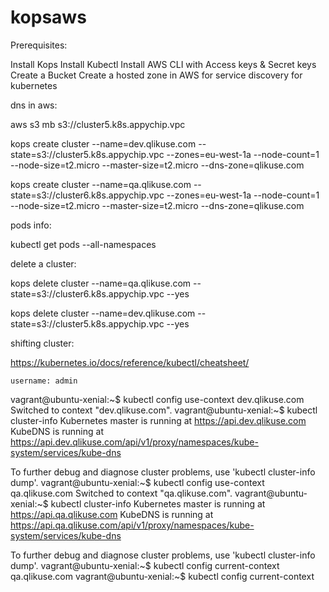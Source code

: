 # kopsaws

Prerequisites:

Install Kops
Install Kubectl
Install AWS CLI with Access keys & Secret keys
Create a Bucket
Create a hosted zone in AWS for service discovery for kubernetes



dns in aws:

aws s3 mb s3://cluster5.k8s.appychip.vpc

kops create cluster --name=dev.qlikuse.com --state=s3://cluster5.k8s.appychip.vpc --zones=eu-west-1a --node-count=1 --node-size=t2.micro --master-size=t2.micro --dns-zone=qlikuse.com


kops create cluster --name=qa.qlikuse.com --state=s3://cluster6.k8s.appychip.vpc --zones=eu-west-1a --node-count=1 --node-size=t2.micro --master-size=t2.micro --dns-zone=qlikuse.com

pods info:

kubectl get pods --all-namespaces

delete a cluster:

kops delete cluster --name=qa.qlikuse.com --state=s3://cluster6.k8s.appychip.vpc --yes

kops delete cluster --name=dev.qlikuse.com --state=s3://cluster5.k8s.appychip.vpc --yes


shifting cluster:


https://kubernetes.io/docs/reference/kubectl/cheatsheet/

    username: admin
vagrant@ubuntu-xenial:~$ kubectl config use-context dev.qlikuse.com
Switched to context "dev.qlikuse.com".
vagrant@ubuntu-xenial:~$ kubectl cluster-info
Kubernetes master is running at https://api.dev.qlikuse.com
KubeDNS is running at https://api.dev.qlikuse.com/api/v1/proxy/namespaces/kube-system/services/kube-dns

To further debug and diagnose cluster problems, use 'kubectl cluster-info dump'.
vagrant@ubuntu-xenial:~$ kubectl config use-context qa.qlikuse.com
Switched to context "qa.qlikuse.com".
vagrant@ubuntu-xenial:~$ kubectl cluster-info
Kubernetes master is running at https://api.qa.qlikuse.com
KubeDNS is running at https://api.qa.qlikuse.com/api/v1/proxy/namespaces/kube-system/services/kube-dns

To further debug and diagnose cluster problems, use 'kubectl cluster-info dump'.
vagrant@ubuntu-xenial:~$ kubectl config current-context
qa.qlikuse.com
vagrant@ubuntu-xenial:~$ kubectl config current-context
